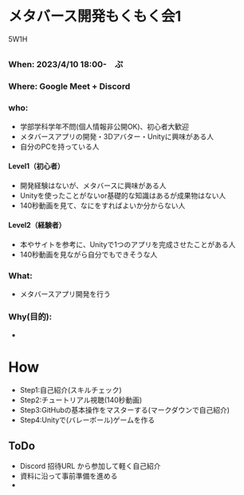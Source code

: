 # メタバース開発もくもく会1 

5W1H

##
### When: 2023/4/10 18:00-　ぷ
### Where: Google Meet + Discord
### who:
- 学部学科学年不問(個人情報非公開OK)、初心者大歓迎
- メタバースアプリの開発・3Dアバター・Unityに興味がある人
- 自分のPCを持っている人
#### Level1（初心者）
- 開発経験はないが、メタバースに興味がある人
- Unityを使ったことがないor基礎的な知識はあるが成果物はない人
- 140秒動画を見て、なにをすればよいか分からない人
#### Level2（経験者）
- 本やサイトを参考に、Unityで1つのアプリを完成させたことがある人
- 140秒動画を見ながら自分でもできそうな人


### What: 
- メタバースアプリ開発を行う

### Why(目的): 
- 

# How

- Step1:自己紹介(スキルチェック)
- Step2:チュートリアル視聴(140秒動画)
- Step3:GitHubの基本操作をマスターする(マークダウンで自己紹介)
- Step4:Unityで(バレーボール)ゲームを作る

## ToDo

- Discord 招待URL から参加して軽く自己紹介
- 資料に沿って事前準備を進める
- 

